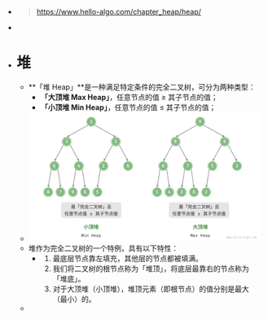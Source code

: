 - > https://www.hello-algo.com/chapter_heap/heap/
-
- # 堆
	- **「堆 Heap」**是一种满足特定条件的完全二叉树，可分为两种类型：
		- **「大顶堆 Max Heap」**，任意节点的值 ≥ 其子节点的值；
		- **「小顶堆 Min Heap」**，任意节点的值 ≤ 其子节点的值；
	- ![image.png](../assets/image_1686120248187_0.png)
	- 堆作为完全二叉树的一个特例，具有以下特性：
		- 1. 最底层节点靠左填充，其他层的节点都被填满。
		  2. 我们将二叉树的根节点称为「堆顶」，将底层最靠右的节点称为「堆底」。
		  3. 对于大顶堆（小顶堆），堆顶元素（即根节点）的值分别是最大（最小）的。
	-